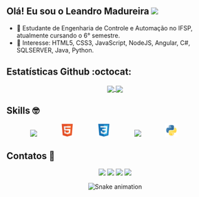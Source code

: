 ## Olá! Eu sou o Leandro Madureira <img src="https://raw.githubusercontent.com/iampavangandhi/iampavangandhi/master/gifs/Hi.gif" width="30px"></h2>
- 🌱 Estudante de Engenharia de Controle e Automação no IFSP, atualmente cursando o 6° semestre.
- 💙 Interesse: HTML5, CSS3, JavaScript, NodeJS, Angular, C#, SQLSERVER, Java, Python.

## Estatísticas Github :octocat:
<p align="center">
  <a href="https://github.com/leandromad">
    <img
      align="center"
      height="150"
      src="https://github-readme-stats.vercel.app/api?username=leandromad&show_icons=true&theme=dracula&include_all_commits=true&count_private=true"
    />
  </a>
  <a href="https://github.com/leandromad">
    <img
      align="center"
      height="150"
      src="https://github-readme-stats.vercel.app/api/top-langs/?username=leandromad&layout=compact&langs_count=7&theme=dracula"
    />
  </a>
</p>
 
 ## Skills :nerd_face:
<p align="center">
    <img height="30" src="https://raw.githubusercontent.com/jmnote/z-icons/master/svg/git.svg">
    &nbsp;&nbsp;&nbsp;&nbsp;&nbsp;&nbsp;&nbsp;&nbsp;&nbsp;&nbsp;&nbsp;&nbsp;
    <img height="30" src="https://raw.githubusercontent.com/devicons/devicon/master/icons/html5/html5-original.svg">
    &nbsp;&nbsp;&nbsp;&nbsp;&nbsp;&nbsp;&nbsp;&nbsp;&nbsp;&nbsp;&nbsp;&nbsp;
    <img height="30" src="https://raw.githubusercontent.com/devicons/devicon/master/icons/css3/css3-original.svg">
    &nbsp;&nbsp;&nbsp;&nbsp;&nbsp;&nbsp;&nbsp;&nbsp;&nbsp;&nbsp;&nbsp;&nbsp;
    <img height="30" src="https://raw.githubusercontent.com/jmnote/z-icons/master/svg/javascript.svg">
    &nbsp;&nbsp;&nbsp;&nbsp;&nbsp;&nbsp;&nbsp;&nbsp;&nbsp;&nbsp;&nbsp;&nbsp;
    <img height="30" src="https://raw.githubusercontent.com/devicons/devicon/master/icons/python/python-original.svg">
    &nbsp;&nbsp;&nbsp;&nbsp;&nbsp;&nbsp;&nbsp;&nbsp;&nbsp;&nbsp;&nbsp;&nbsp;
   

 </p>

  ## Contatos 📱
 
<div align="center"> 
  <a href="https://www.facebook.com/Leandropalhaa/" target="_blank"><img src="https://img.shields.io/badge/Facebook-1877F2?style=for-the-badge&logo=facebook&logoColor=white" target="_blank"></a>
  <a href="https://instagram.com/leandromad" target="_blank"><img src="https://img.shields.io/badge/-Instagram-%23E4405F?style=for-the-badge&logo=instagram&logoColor=white" target="_blank"></a>
  <a href = "mailto:leandro.palha.madureira@gmail.com"><img src="https://img.shields.io/badge/-Gmail-%23333?style=for-the-badge&logo=gmail&logoColor=white" target="_blank"></a>
  <a href="https://www.linkedin.com/in/leandro-madureira-962a72211/" target="_blank"><img src="https://img.shields.io/badge/-LinkedIn-%230077B5?style=for-the-badge&logo=linkedin&logoColor=white" target="_blank"></a> 
 
  ![Snake animation](https://github.com/leandromad/leandromad/blob/output/github-contribution-grid-snake.svg)
 
</div>

